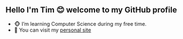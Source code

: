 ## Hello I'm Tim 😊 welcome to my GitHub profile

- 🐵 I’m learning Computer Science during my free time.
- 👀 You can visit my [personal site](https://ts-oh.github.io/me/)

